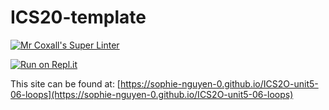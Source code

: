 # ICS20-template

[![Mr Coxall's Super Linter](https://github.com/sophie-nguyen-0/ICS2O-unit5-06-loops/workflows/Mr%20Coxall's%20Super%20Linter/badge.svg)](https://github.com/sophie-nguyen-0/ICS2O-unit5-06-loops/actions/)

[![Run on Repl.it](https://repl.it/badge/github/sophie-nguyen-0/ICS2O-unit5-06-loops)](https://repl.it/github/sophie-nguyen-0/ICS2O-unit5-06-loops)

This site can be found at: [https://sophie-nguyen-0.github.io/ICS2O-unit5-06-loops](https://sophie-nguyen-0.github.io/ICS2O-unit5-06-loops)

